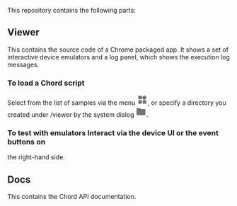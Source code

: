 This repository contains the following parts:

## Viewer

This contains the source code of a Chrome packaged app. It shows a set of
interactive device emulators and a log panel, which shows the execution log
messages.

### To load a Chord script

Select from the list of samples via the menu <img src="/viewer/img/sample.png"
alt="sample icon" style="width: 24px;"/>, or specify a directory you created
under /viewer by the system dialog <img src="/viewer/img/folder.png" alt="folder
icon" style="width: 24px;"/>.

### To test with emulators Interact via the device UI or the event buttons on
the right-hand side.

## Docs

This contains the Chord API documentation.
